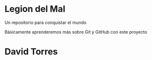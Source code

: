 # Legion del Mal
Un repositorio para conquistar el mundo

Básicamente aprenderemos más sobre Git y GitHub con este proyecto


# David Torres